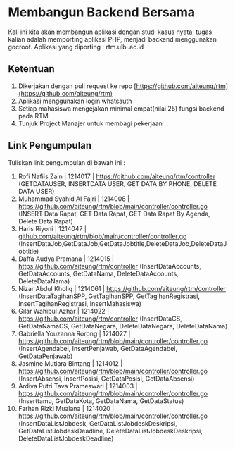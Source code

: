 # Membangun Backend Bersama

Kali ini kita akan membangun aplikasi dengan studi kasus nyata, tugas kalian adalah memporting aplikasi PHP, menjadi backend menggunakan gocroot.
Aplikasi yang diporting : rtm.ulbi.ac.id

## Ketentuan

1. Dikerjakan dengan pull request ke repo [https://github.com/aiteung/rtm](https://github.com/aiteung/rtm)
2. Aplikasi menggunakan login whatsauth
3. Setiap mahasiswa mengejakan minimal empat(nilai 25) fungsi backend pada RTM
4. Tunjuk Project Manajer untuk membagi pekerjaan

## Link Pengumpulan

Tuliskan link pengumpulan di bawah ini :

1. Rofi Nafiis Zain | 1214017 | https://github.com/aiteung/rtm/controller (GETDATAUSER, INSERTDATA USER, GET DATA BY PHONE, DELETE DATA USER)
2. Muhammad Syahid Al Fajri | 1214008 | https://github.com/aiteung/rtm/blob/main/controller/controller.go (INSERT Data Rapat, GET Data Rapat, GET Data Rapat By Agenda, Delete Data Rapat)
3. Haris Riyoni | 1214047 | [github.com/aiteung/rtm/blob/main/controller/controller.go ](https://github.com/aiteung/rtm/blob/main/controller/controller.go)(InsertDataJob,GetDataJob,GetDataJobtitle,DeleteDataJob,DeleteDataJobtitle)
4. Daffa Audya Pramana | 1214015 | https://github.com/aiteung/rtm/controller (InsertDataAccounts, GetDataAccounts, GetDataNama, DeleteDataAccounts, DeleteDataNama)
5. Nizar Abdul Kholiq | 1214061 | https://github.com/aiteung/rtm/controller (InsertDataTagihanSPP, GetTagihanSPP, GetTagihanRegistrasi, InsertTagihanRegistrasi, InsertMahasiswa)
6. Gilar Wahibul Azhar | 1214022 | https://github.com/aiteung/rtm/controller (InsertDataCS, GetDataNamaCS, GetDataNegara, DeleteDataNegara, DeleteDataNama)
7. Gabriella Youzanna Rorong | 1214027 | https://github.com/aiteung/rtm/blob/main/controller/controller.go (InsertAgendabel, InsertPenjawab, GetDataAgendabel, GetDataPenjawab)
8. Jasmine Mutiara Bintang | 1214012 | https://github.com/aiteung/rtm/blob/main/controller/controller.go (InsertAbsensi, InsertPosisi, GetDataPosisi, GetDataAbsensi)
9. Ardiva Putri Tava Prameswari | 1214003 | https://github.com/aiteung/rtm/blob/main/controller/controller.go (Inserttamu, GetDataKota, GetDataNama, GetDataStatus)
10. Farhan Rizki Mualana | 1214020 | https://github.com/aiteung/rtm/blob/main/controller/controller.go (InsertDataListJobdesk, GetDataListJobdeskDeskripsi, GetDataListJobdeskDeadline, DeleteDataListJobdeskDeskripsi, DeleteDataListJobdeskDeadline)
